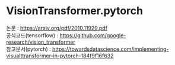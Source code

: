 # VisionTransformer.pytorch
논문 : https://arxiv.org/pdf/2010.11929.pdf  
공식코드(tensorflow) : https://github.com/google-research/vision_transformer  
참고문서(pytorch) : https://towardsdatascience.com/implementing-visualttransformer-in-pytorch-184f9f16f632
